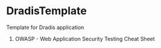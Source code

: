 # DradisTemplate

Template for Dradis application

1. OWASP - Web Application Security Testing Cheat Sheet
